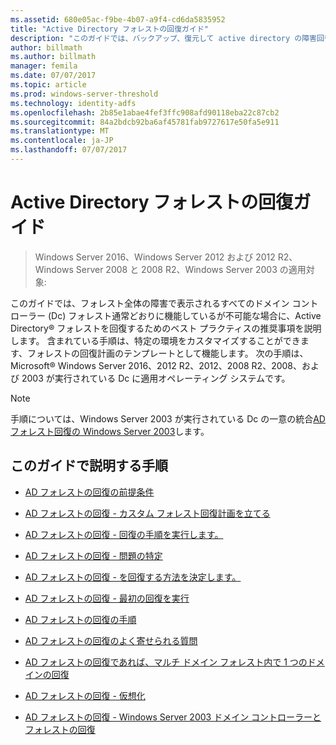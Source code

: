 ```yaml
---
ms.assetid: 680e05ac-f9be-4b07-a9f4-cd6da5835952
title: "Active Directory フォレストの回復ガイド"
description: "このガイドでは、バックアップ、復元して active directory の障害回復について説明します。"
author: billmath
ms.author: billmath
manager: femila
ms.date: 07/07/2017
ms.topic: article
ms.prod: windows-server-threshold
ms.technology: identity-adfs
ms.openlocfilehash: 2b85e1abae4fef3ffc908afd90118eba22c87cb2
ms.sourcegitcommit: 84a2bdcb92ba6af45781fab9727617e50fa5e911
ms.translationtype: MT
ms.contentlocale: ja-JP
ms.lasthandoff: 07/07/2017
---
```

# <a name="active-directory-forest-recovery-guide"></a>Active Directory フォレストの回復ガイド

>Windows Server 2016、Windows Server 2012 および 2012 R2、Windows Server 2008 と 2008 R2、Windows Server 2003 の適用対象:

このガイドでは、フォレスト全体の障害で表示されるすべてのドメイン コントローラー (Dc) フォレスト通常どおりに機能しているが不可能な場合に、Active Directory® フォレストを回復するためのベスト プラクティスの推奨事項を説明します。 含まれている手順は、特定の環境をカスタマイズすることができます、フォレストの回復計画のテンプレートとして機能します。 次の手順は、Microsoft® Windows Server 2016、2012 R2、2012、2008 R2、2008、および 2003 が実行されている Dc に適用オペレーティング システムです。  
  
> [!NOTE]
>  手順については、Windows Server 2003 が実行されている Dc の一意の統合[AD フォレスト回復の Windows Server 2003](AD-Forest-Recovery-Windows-Server-2003.md)します。  
  
## <a name="steps-outlined-in-this-guide"></a>このガイドで説明する手順 
  
-   [AD フォレストの回復の前提条件](AD-Forest-Recovery-Prerequisties.md)  
  
-   [AD フォレストの回復 - カスタム フォレスト回復計画を立てる](AD-Forest-Recovery-Devising-a-Plan.md)  

-   [AD フォレストの回復 - 回復の手順を実行します。](AD-Forest-Recovery-Steps-For-Restoring.md)

- [AD フォレストの回復 - 問題の特定](AD-Forest-Recovery-Identify-the-Problem.md)
  
-   [AD フォレストの回復 - を回復する方法を決定します。](AD-Forest-Recovery-Determine-how-to-Recover.md)

-   [AD フォレストの回復 - 最初の回復を実行](AD-Forest-Recovery-Perform-initial-recovery.md)  
  
-   [AD フォレストの回復の手順](AD-Forest-Recovery-Procedures.md)  
  
-   [AD フォレストの回復のよく寄せられる質問](AD-Forest-Recovery-FAQ.md)  
  
-   [AD フォレストの回復であれば、マルチ ドメイン フォレスト内で 1 つのドメインの回復](AD-Forest-Recovery-Single-Domain-in-Multidomain-Recovery.md)  

-   [AD フォレストの回復 - 仮想化](AD-Forest-Recovery-Virtualization.md)
  
-   [AD フォレストの回復 - Windows Server 2003 ドメイン コントローラーとフォレストの回復](AD-Forest-Recovery-Windows-Server-2003.md)  

